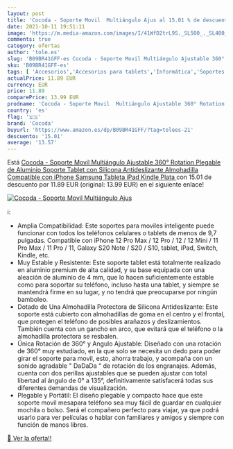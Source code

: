 ```yaml
---
layout: post
title: 'Cocoda - Soporte Movil  Multiángulo Ajus al 15.01 % de descuento'
date: 2021-10-11 19:51:11
image: 'https://m.media-amazon.com/images/I/41WfD2trL9S._SL500_._SL400_.jpg'
comments: true
category: ofertas
author: 'tole.es'
slug: 'B09BR41GFF-es Cocoda - Soporte Movil Multiángulo Ajustable 360° Rotation...'
sku: 'B09BR41GFF-es'
tags: [ 'Accesorios','Accesorios para tablets','Informática','Soportes para tablets','cocoda','ipad','iphone', ]
actualPrice: 11.89 EUR
currency: EUR
price: 11.89
comparePrice: 13.99 EUR
prodname: 'Cocoda - Soporte Movil  Multiángulo Ajustable 360° Rotation Plegable de Aluminio Soporte Tablet  con Silicona Antideslizante Almohadilla  Compatible con iPhone  Samsung  Tableta  iPad  Kindle  Plata '
country: 'es'
flag: '🇪🇸'
brand: 'Cocoda'
buyurl: 'https://www.amazon.es/dp/B09BR41GFF/?tag=tolees-21'
descuento: '15.01'
average: '13.57'
---
```


Está [Cocoda - Soporte Movil  Multiángulo Ajustable 360° Rotation Plegable de Aluminio Soporte Tablet  con Silicona Antideslizante Almohadilla  Compatible con iPhone  Samsung  Tableta  iPad  Kindle  Plata ](https://www.amazon.es/dp/B09BR41GFF/?tag=tolees-21) con 15.01 de descuento por 11.89 EUR (original: 13.99 EUR) en el siguiente enlace!

[![Cocoda - Soporte Movil  Multiángulo Ajus](https://m.media-amazon.com/images/I/41WfD2trL9S._SL500_._SL400_.jpg)](https://www.amazon.es/dp/B09BR41GFF/?tag=tolees-21)

ℹ️:

- Amplia Compatibilidad: Este soportes para moviles inteligente puede funcionar con todos los teléfonos celulares o tablets de menos de 9,7 pulgadas. Compatible con iPhone 12 Pro Max / 12 Pro / 12 / 12 Mini / 11 Pro Max / 11 Pro / 11, Galaxy S20 Note / S20 / S10, tablet, iPad, Switch, Kindle, etc.
- Muy Estable y Resistente: Este soporte tablet está totalmente realizado en aluminio premium de alta calidad, y su base equipada con una aleación de aluminio de 4 mm, que lo hacen suficientemente estable como para soportar su teléfono, incluso hasta una tablet, y siempre se mantendrá firme en su lugar, y no tendrá que preocuparse por ningún bamboleo.
- Dotado de Una Almohadilla Protectora de Silicona Antideslizante: Este soporte está cubierto con almohadillas de goma en el centro y el frontal, que protegen el teléfono de posibles arañazos y deslizamientos. También cuenta con un gancho en arco, que evitará que el teléfono o la almohadilla protectora se resbalen.
- Única Rotación de 360° y Angulo Ajustable: Diseñado con una rotación de 360° muy estudiado, en la que solo se necesita un dedo para poder girar el soporte para movil, esto, ahorra trabajo, y acompaña con un sonido agradable " DaDaDa " de rotación de los engranajes. Además, cuenta con dos perillas ajustables que se pueden ajustar con total libertad al ángulo de 0° a 135°, definitivamente satisfacerá todas sus diferentes demandas de visualización.
- Plegable y Portátil: El diseño plegable y compacto hace que este soporte movil mesapara teléfono sea muy fácil de guardar en cualquier mochila o bolso. Será el compañero perfecto para viajar, ya que podrá usarlo para ver películas o hablar con familiares y amigos y siempre con función de manos libres.

[🛒 Ver la oferta!!](https://www.amazon.es/dp/B09BR41GFF/?tag=tolees-21)
